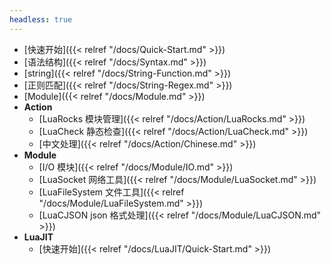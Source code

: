 ```yaml
---
headless: true
---
```


- [快速开始]({{< relref "/docs/Quick-Start.md" >}})
- [语法结构]({{< relref "/docs/Syntax.md" >}})
- [string]({{< relref "/docs/String-Function.md" >}})
- [正则匹配]({{< relref "/docs/String-Regex.md" >}})
- [Module]({{< relref "/docs/Module.md" >}})
- **Action**
  - [LuaRocks 模块管理]({{< relref "/docs/Action/LuaRocks.md" >}})
  - [LuaCheck 静态检查]({{< relref "/docs/Action/LuaCheck.md" >}})
  - [中文处理]({{< relref "/docs/Action/Chinese.md" >}})
- **Module**
  - [I/O 模块]({{< relref "/docs/Module/IO.md" >}})
  - [LuaSocket 网络工具]({{< relref "/docs/Module/LuaSocket.md" >}})
  - [LuaFileSystem 文件工具]({{< relref "/docs/Module/LuaFileSystem.md" >}})
  - [LuaCJSON json 格式处理]({{< relref "/docs/Module/LuaCJSON.md" >}})
- **LuaJIT**
  - [快速开始]({{< relref "/docs/LuaJIT/Quick-Start.md" >}})

